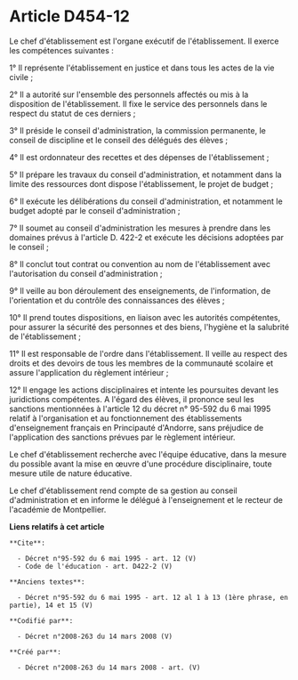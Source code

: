 # Article D454-12

Le chef d'établissement est l'organe exécutif de l'établissement. Il exerce les compétences suivantes : 

1° Il représente l'établissement en justice et dans tous les actes de la vie civile ; 

2° Il a autorité sur l'ensemble des personnels affectés ou mis à la disposition de l'établissement. Il fixe le service des
personnels dans le respect du statut de ces derniers ; 

3° Il préside le conseil d'administration, la commission permanente, le conseil de discipline et le conseil des délégués des
élèves ; 

4° Il est ordonnateur des recettes et des dépenses de l'établissement ; 

5° Il prépare les travaux du conseil d'administration, et notamment dans la limite des ressources dont dispose
l'établissement, le projet de budget ; 

6° Il exécute les délibérations du conseil d'administration, et notamment le budget adopté par le conseil d'administration ; 

7° Il soumet au conseil d'administration les mesures à prendre dans les domaines prévus à l'article D. 422-2 et exécute les
décisions adoptées par le conseil ; 

8° Il conclut tout contrat ou convention au nom de l'établissement avec l'autorisation du conseil d'administration ; 

9° Il veille au bon déroulement des enseignements, de l'information, de l'orientation et du contrôle des connaissances des
élèves ; 

10° Il prend toutes dispositions, en liaison avec les autorités compétentes, pour assurer la sécurité des personnes et des
biens, l'hygiène et la salubrité de l'établissement ; 

11° Il est responsable de l'ordre dans l'établissement. Il veille au respect des droits et des devoirs de tous les membres de
la communauté scolaire et assure l'application du règlement intérieur ; 

12° Il engage les actions disciplinaires et intente les poursuites devant les juridictions compétentes. A l'égard des élèves,
il prononce seul les sanctions mentionnées à l'article 12 du décret n° 95-592 du 6 mai 1995 relatif à l'organisation et au
fonctionnement des établissements d'enseignement français en Principauté d'Andorre, sans préjudice de l'application des
sanctions prévues par le règlement intérieur. 

Le chef d'établissement recherche avec l'équipe éducative, dans la mesure du possible avant la mise en œuvre d'une procédure
disciplinaire, toute mesure utile de nature éducative. 

Le chef d'établissement rend compte de sa gestion au conseil d'administration et en informe le délégué à l'enseignement et le
recteur de l'académie de Montpellier.

**Liens relatifs à cet article**

	**Cite**:

	  - Décret n°95-592 du 6 mai 1995 - art. 12 (V)
	  - Code de l'éducation - art. D422-2 (V)

	**Anciens textes**:

	  - Décret n°95-592 du 6 mai 1995 - art. 12 al 1 à 13 (1ère phrase, en partie), 14 et 15 (V)

	**Codifié par**:

	  - Décret n°2008-263 du 14 mars 2008 (V)

	**Créé par**:

	  - Décret n°2008-263 du 14 mars 2008 - art. (V)
